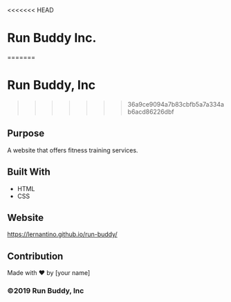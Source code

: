 <<<<<<< HEAD
# Run Buddy Inc.
=======
# Run Buddy, Inc
>>>>>>> 36a9ce9094a7b83cbfb5a7a334ab6acd86226dbf

## Purpose
A website that offers fitness training services. 

## Built With
* HTML
* CSS

## Website
https://lernantino.github.io/run-buddy/

## Contribution
Made with ❤️ by [your name]

### ©️2019 Run Buddy, Inc 
